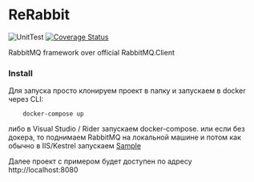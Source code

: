# ReRabbit

![UnitTest](https://github.com/mt89vein/ReRabbit/workflows/UnitTest/badge.svg?event=push)
[![Coverage Status](https://coveralls.io/repos/github/mt89vein/ReRabbit/badge.svg?branch=master)](https://coveralls.io/github/mt89vein/ReRabbit?branch=master)

RabbitMQ framework over official RabbitMQ.Client

### Install

Для запуска просто клонируем проект в папку и запускаем в docker через CLI:

```
    docker-compose up
```
либо в Visual Studio / Rider запускаем docker-compose.
или если без докера, то поднимаем RabbitMQ на локальной машине и потом как обычно в IIS/Kestrel запускаем [Sample](https://github.com/mt89vein/ReRabbit/tree/master/Sample)

Далее проект с примером будет доступен по адресу http://localhost:8080
